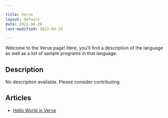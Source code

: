 ```yaml
---

title: Verve
layout: default
date: 2022-04-28
last-modified: 2022-04-29

---
```


Welcome to the Verve page! Here, you'll find a description of the language as well as a list of sample programs in that language.

## Description

No description available. Please consider contributing.

## Articles

- [Hello World in Verve](https://sampleprograms.io/projects/hello-world/verve)